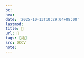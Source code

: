 ```yaml
---
bc:
hex:
date: '2025-10-13T10:29:04+08:00'
lastmod:
title: 􄺨
url: 􄺨
tags: [䛽]
src: DCCV
note:
---
```

